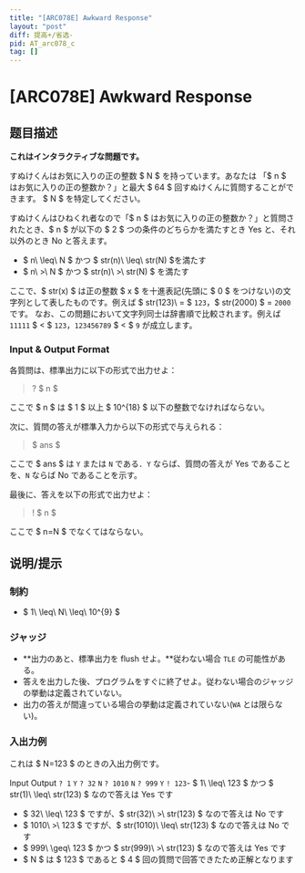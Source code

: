 ```yaml
---
title: "[ARC078E] Awkward Response"
layout: "post"
diff: 提高+/省选-
pid: AT_arc078_c
tag: []
---
```


# [ARC078E] Awkward Response

## 题目描述

[problemUrl]: https://atcoder.jp/contests/arc078/tasks/arc078_c

**これはインタラクティブな問題です。**

すぬけくんはお気に入りの正の整数 $ N $ を持っています。あなたは 「$ n $ はお気に入りの正の整数か？」と最大 $ 64 $ 回すぬけくんに質問することができます。 $ N $ を特定してください。

すぬけくんはひねくれ者なので「$ n $ はお気に入りの正の整数か？」と質問されたとき、$ n $ が以下の $ 2 $ つの条件のどちらかを満たすとき Yes と、それ以外のとき No と答えます。

- $ n\ \leq\ N $ かつ $ str(n)\ \leq\ str(N) $を満たす
- $ n\ >\ N $ かつ $ str(n)\ >\ str(N) $ を満たす

ここで、$ str(x) $ は正の整数 $ x $ を十進表記(先頭に $ 0 $ をつけない)の文字列として表したものです。例えば $ str(123)\ = $ `123`，$ str(2000) $ = `2000` です。 なお、この問題において文字列同士は辞書順で比較されます。例えば `11111` $ < $ `123`，`123456789` $ < $ `9` が成立します。

### Input &amp; Output Format

各質問は、標準出力に以下の形式で出力せよ：

> ? $ n $

ここで $ n $ は $ 1 $ 以上 $ 10^{18} $ 以下の整数でなければならない。

次に、質問の答えが標準入力から以下の形式で与えられる：

> $ ans $

ここで $ ans $ は `Y` または `N` である．`Y` ならば、質問の答えが Yes であることを、`N` ならば No であることを示す。

最後に、答えを以下の形式で出力せよ：

> ! $ n $

ここで $ n=N $ でなくてはならない。

## 说明/提示

### 制約

- $ 1\ \leq\ N\ \leq\ 10^{9} $

### ジャッジ

- **出力のあと、標準出力を flush せよ。**従わない場合 `TLE` の可能性がある。
- 答えを出力した後、プログラムをすぐに終了せよ。従わない場合のジャッジの挙動は定義されていない。
- 出力の答えが間違っている場合の挙動は定義されていない(`WA` とは限らない)。

### 入出力例

これは $ N=123 $ のときの入出力例です。

 Input Output  `? 1` `Y`   `? 32` `N`   `? 1010` `N`   `? 999` `Y`   `! 123`- $ 1\ \leq\ 123 $ かつ $ str(1)\ \leq\ str(123) $ なので答えは Yes です
- $ 32\ \leq\ 123 $ ですが、$ str(32)\ >\ str(123) $ なので答えは No です
- $ 1010\ >\ 123 $ ですが、$ str(1010)\ \leq\ str(123) $ なので答えは No です
- $ 999\ \geq\ 123 $ かつ $ str(999)\ >\ str(123) $ なので答えは Yes です
- $ N $ は $ 123 $ であると $ 4 $ 回の質問で回答できたため正解となります


